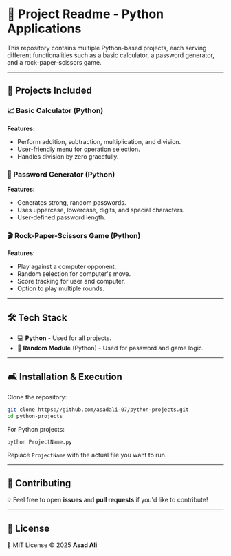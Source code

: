 # 📝 Project Readme - Python Applications

This repository contains multiple Python-based projects, each serving different functionalities such as a basic calculator, a password generator, and a rock-paper-scissors game.

---

## 🚀 Projects Included

### 📈 Basic Calculator (Python)
**Features:**
- Perform addition, subtraction, multiplication, and division.
- User-friendly menu for operation selection.
- Handles division by zero gracefully.

### 🔑 Password Generator (Python)
**Features:**
- Generates strong, random passwords.
- Uses uppercase, lowercase, digits, and special characters.
- User-defined password length.

### 🎬 Rock-Paper-Scissors Game (Python)
**Features:**
- Play against a computer opponent.
- Random selection for computer's move.
- Score tracking for user and computer.
- Option to play multiple rounds.

---

## 🛠️ Tech Stack
- 💻 **Python** - Used for all projects.
- 🔮 **Random Module** (Python) - Used for password and game logic.

---

## 🛋️ Installation & Execution

Clone the repository:
```bash
git clone https://github.com/asadali-07/python-projects.git
cd python-projects
```

For Python projects:
```bash
python ProjectName.py
```
Replace `ProjectName` with the actual file you want to run.

---

## 🤝 Contributing
💡 Feel free to open **issues** and **pull requests** if you'd like to contribute!

---

## 📝 License
📝 MIT License © 2025 **Asad Ali**
